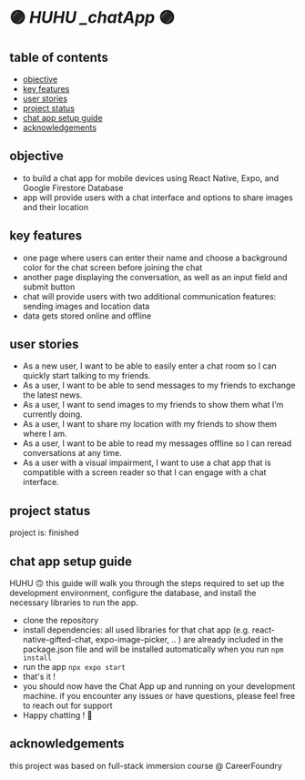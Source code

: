 # :purple_circle: *HUHU _chatApp* :purple_circle:


## table of contents
* [objective](#objective)
* [key features](#key-features)
* [user stories](#user-stories)
* [project status](#project-status)
* [chat app setup guide](#chat-app-setup-guide)
* [acknowledgements](#acknowledgements)

## objective
- to build a chat app for mobile devices using React Native, Expo, and Google Firestore Database
- app will provide users with a chat interface and options to share images and their location
  
## key features
- one page where users can enter their name and choose a background color for the chat screen
before joining the chat
- another page displaying the conversation, as well as an input field and submit button
- chat will provide users with two additional communication features: sending images
and location data
- data gets stored online and offline

## user stories 
- As a new user, I want to be able to easily enter a chat room so I can quickly start talking to my
friends.
- As a user, I want to be able to send messages to my friends to exchange
the latest news.
- As a user, I want to send images to my friends to show them what I’m currently doing.
- As a user, I want to share my location with my friends to show them where I am.
- As a user, I want to be able to read my messages offline so I can reread conversations at any time.
- As a user with a visual impairment, I want to use a chat app that is compatible with a screen
reader so that I can engage with a chat interface.

## project status
project is: finished

## chat app setup guide
HUHU 🙃 this guide will walk you through the steps required to set up the development environment, configure the database, and install the necessary libraries to run the app.
- clone the repository
- install dependencies: all used libraries for that chat app (e.g. react-native-gifted-chat, expo-image-picker, .. ) are already included in the package.json file and will be installed automatically when you run `npm install`
- run the app `npx expo start`
- that's it !
- you should now have the Chat App up and running on your development machine. if you encounter any issues or have questions, please feel free to reach out for support
- Happy chatting ! 🚀




## acknowledgements
this project was based on full-stack immersion course @ CareerFoundry
